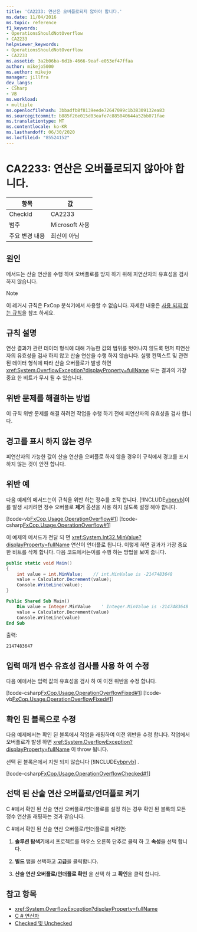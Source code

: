 ```yaml
---
title: 'CA2233: 연산은 오버플로되지 않아야 합니다.'
ms.date: 11/04/2016
ms.topic: reference
f1_keywords:
- OperationsShouldNotOverflow
- CA2233
helpviewer_keywords:
- OperationsShouldNotOverflow
- CA2233
ms.assetid: 3a2b06ba-6d1b-4666-9eaf-e053ef47ffaa
author: mikejo5000
ms.author: mikejo
manager: jillfra
dev_langs:
- CSharp
- VB
ms.workload:
- multiple
ms.openlocfilehash: 3bbadfb8f8139eede72647099c1b38309132ea83
ms.sourcegitcommit: b885f26e015d03eafe7c885040644a52bb071fae
ms.translationtype: MT
ms.contentlocale: ko-KR
ms.lasthandoff: 06/30/2020
ms.locfileid: "85524152"
---
```

# <a name="ca2233-operations-should-not-overflow"></a>CA2233: 연산은 오버플로되지 않아야 합니다.

|항목|값|
|-|-|
|CheckId|CA2233|
|범주|Microsoft 사용|
|주요 변경 내용|최신이 아님|

## <a name="cause"></a>원인
메서드는 산술 연산을 수행 하며 오버플로를 방지 하기 위해 피연산자의 유효성을 검사 하지 않습니다.

> [!NOTE]
> 이 레거시 규칙은 FxCop 분석기에서 사용할 수 없습니다. 자세한 내용은 [사용 되지 않는 규칙](fxcop-rule-port-status.md#deprecated-rules)을 참조 하세요.

## <a name="rule-description"></a>규칙 설명

연산 결과가 관련 데이터 형식에 대해 가능한 값의 범위를 벗어나지 않도록 먼저 피연산자의 유효성을 검사 하지 않고 산술 연산을 수행 하지 않습니다. 실행 컨텍스트 및 관련 된 데이터 형식에 따라 산술 오버플로가 발생 하면 <xref:System.OverflowException?displayProperty=fullName> 또는 결과의 가장 중요 한 비트가 무시 될 수 있습니다.

## <a name="how-to-fix-violations"></a>위반 문제를 해결하는 방법

이 규칙 위반 문제를 해결 하려면 작업을 수행 하기 전에 피연산자의 유효성을 검사 합니다.

## <a name="when-to-suppress-warnings"></a>경고를 표시 하지 않는 경우

피연산자의 가능한 값이 산술 연산을 오버플로 하지 않을 경우이 규칙에서 경고를 표시 하지 않는 것이 안전 합니다.

## <a name="example-of-a-violation"></a>위반 예

다음 예제의 메서드는이 규칙을 위반 하는 정수를 조작 합니다. [!INCLUDE[vbprvb](../code-quality/includes/vbprvb_md.md)]이를 발생 시키려면 정수 오버플로 **제거** 옵션을 사용 하지 않도록 설정 해야 합니다.

[!code-vb[FxCop.Usage.OperationOverflow#1](../code-quality/codesnippet/VisualBasic/ca2233-operations-should-not-overflow_1.vb)]
[!code-csharp[FxCop.Usage.OperationOverflow#1](../code-quality/codesnippet/CSharp/ca2233-operations-should-not-overflow_1.cs)]

이 예제의 메서드가 전달 되 면 <xref:System.Int32.MinValue?displayProperty=fullName> 연산이 언더플로 됩니다. 이렇게 하면 결과가 가장 중요 한 비트를 삭제 합니다. 다음 코드에서는이를 수행 하는 방법을 보여 줍니다.

```csharp
public static void Main()
{
    int value = int.MinValue;    // int.MinValue is -2147483648
    value = Calculator.Decrement(value);
    Console.WriteLine(value);
}
```

```vb
Public Shared Sub Main()
    Dim value = Integer.MinValue    ' Integer.MinValue is -2147483648
    value = Calculator.Decrement(value)
    Console.WriteLine(value)
End Sub
```

출력:

```text
2147483647
```

## <a name="fix-with-input-parameter-validation"></a>입력 매개 변수 유효성 검사를 사용 하 여 수정

다음 예에서는 입력 값의 유효성을 검사 하 여 이전 위반을 수정 합니다.

[!code-csharp[FxCop.Usage.OperationOverflowFixed#1](../code-quality/codesnippet/CSharp/ca2233-operations-should-not-overflow_2.cs)]
[!code-vb[FxCop.Usage.OperationOverflowFixed#1](../code-quality/codesnippet/VisualBasic/ca2233-operations-should-not-overflow_2.vb)]

## <a name="fix-with-a-checked-block"></a>확인 된 블록으로 수정

다음 예제에서는 확인 된 블록에서 작업을 래핑하여 이전 위반을 수정 합니다. 작업에서 오버플로가 발생 하면 <xref:System.OverflowException?displayProperty=fullName> 이 throw 됩니다.

선택 된 블록은에서 지원 되지 않습니다 [!INCLUDE[vbprvb](../code-quality/includes/vbprvb_md.md)] .

[!code-csharp[FxCop.Usage.OperationOverflowChecked#1](../code-quality/codesnippet/CSharp/ca2233-operations-should-not-overflow_3.cs)]

## <a name="turn-on-checked-arithmetic-overflowunderflow"></a>선택 된 산술 연산 오버플로/언더플로 켜기

C #에서 확인 된 산술 연산 오버플로/언더플로를 설정 하는 경우 확인 된 블록의 모든 정수 연산을 래핑하는 것과 같습니다.

C #에서 확인 된 산술 연산 오버플로/언더플로를 켜려면:

1. **솔루션 탐색기**에서 프로젝트를 마우스 오른쪽 단추로 클릭 하 고 **속성**을 선택 합니다.

2. **빌드** 탭을 선택하고 **고급**을 클릭합니다.

3. **산술 연산 오버플로/언더플로 확인** 을 선택 하 고 **확인**을 클릭 합니다.

## <a name="see-also"></a>참고 항목

- <xref:System.OverflowException?displayProperty=fullName>
- [C # 연산자](/dotnet/csharp/language-reference/operators/index)
- [Checked 및 Unchecked](/dotnet/csharp/language-reference/keywords/checked-and-unchecked)

